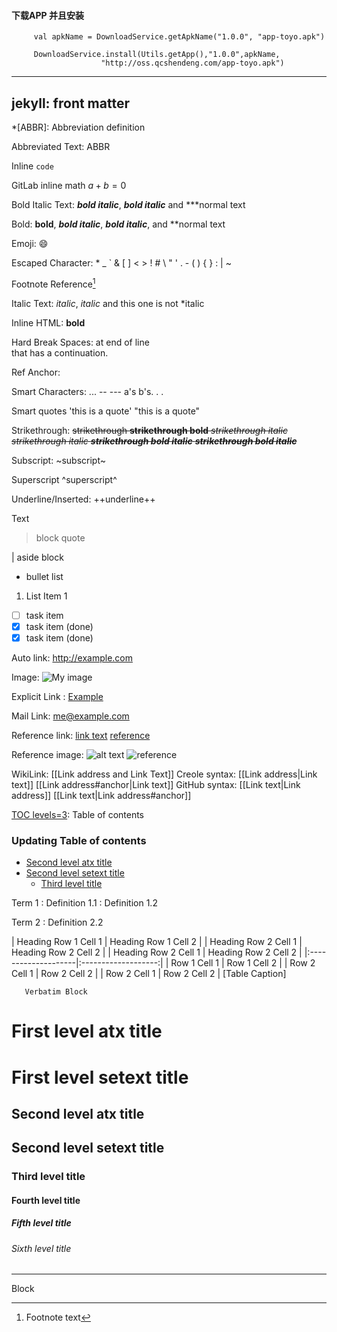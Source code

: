 #### 下载APP 并且安装



```
     val apkName = DownloadService.getApkName("1.0.0", "app-toyo.apk")

     DownloadService.install(Utils.getApp(),"1.0.0",apkName,
                    "http://oss.qcshendeng.com/app-toyo.apk")
```



---
jekyll: front matter
---

*[ABBR]: Abbreviation definition

Abbreviated Text: ABBR

Inline `code`

GitLab inline math $`a + b = 0`$

Bold Italic Text: ***bold italic***, **_bold italic_** and ***normal text

Bold: **bold**, ***bold italic***, **_bold italic_**, and **normal text

Emoji: :smile:

Escaped Character: \* \_ \` \& \[ \] \< \> \! \# \\ \" \' \. \- \( \) \{ \} \: \| \~

Footnote Reference[^1]

Italic Text: *italic*, _italic_ and this one is not *italic

Inline HTML: <b>bold</b> &nbsp; &#10; &#x0a;

Hard Break Spaces: at end of line  
    that has a continuation.

Ref Anchor: <a id="ref-anchor-id"></a>

<a id="ref-anchor-id2"></a>

Smart Characters: ... -- --- a's b's. . .

Smart quotes 'this is a quote' "this is a quote"

Strikethrough: ~~strikethrough **strikethrough bold** *strikethrough italic* _strikethrough italic_ ***strikethrough bold italic*** **_strikethrough bold italic_**~~

Subscript: ~subscript~

Superscript ^superscript^

Underline/Inserted: ++underline++

<!-- Block comment -->

Text <!-- Inline comment -->

> block quote

| aside block

* bullet list
1. List Item 1
* [ ] task item
* [x] task item (done)
* [X] task item (done)

[^1]: Footnote text


Auto link: <http://example.com>

Image: ![My image](http://www.foo.bar/image.png)

Explicit Link : [Example](http://example.com#anchor-reference "title")

Mail Link: <me@example.com>

Reference link: [link text][reference] [reference]

Reference image: ![alt text][reference] ![reference]

[reference]: http://example.com#anchor-reference  "Title"

WikiLink: [[Link address and Link Text]]  Creole syntax: [[Link address|Link text]]  [[Link address#anchor|Link text]] GitHub syntax: [[Link text|Link address]] [[Link text|Link address#anchor]]

[TOC levels=3]: Table of contents

[TOC levels=3]: # "### Updating Table of contents"

### Updating Table of contents
- [Second level atx title](#second-level-atx-title)
- [Second level setext title](#second-level-setext-title)
    - [Third level title](#third-level-title)

Term 1
:   Definition 1.1
:   Definition 1.2

Term 2
:   Definition 2.2

| Heading Row 1 Cell 1 | Heading Row 1 Cell 2 |
| Heading Row 2 Cell 1 | Heading Row 2 Cell 2 |
| Heading Row 2 Cell 1 | Heading Row 2 Cell 2 |
|:--------------------|:-------------------:|
| Row 1 Cell 1        |    Row 1 Cell 2     |
| Row 2 Cell 1        |    Row 2 Cell 2     |
| Row 2 Cell 1        |    Row 2 Cell 2     |
[Table Caption]

```language
   Verbatim Block
```

# First level atx title

First level setext title
=============

## Second level atx title

Second level setext title
--------------

### Third level title

#### Fourth level title

##### Fifth level title

###### Sixth level title

* * *

<div>
Block
</div>

